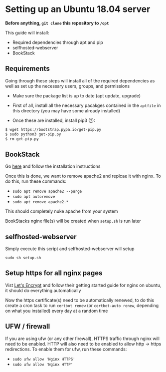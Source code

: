# Setting up an Ubuntu 18.04 server

**Before anything, `git clone` this repository to `/opt`**

This guide will install:
 - Required dependencies through apt and pip
 - selfhosted-webserver
 - BookStack

## Requirements

Going through these steps will install all of the required dependencies as well
as set up the necessary users, groups, and permissions

 - Make sure the package list is up to date (apt update, upgrade)

 - First of all, install all the necessary pacakges contained in the `aptfile` in
this directory (you may have some already installed)

 - Once these are installed, install pip3 ([?](https://pip.pypa.io/en/stable/installing/)):

```bash
$ wget https://bootstrap.pypa.io/get-pip.py
$ sudo python3 get-pip.py
$ rm get-pip.py
```

## BookStack

Go [here](https://www.bookstackapp.com/docs/admin/installation/#ubuntu-1804) and
follow the installation instructions

Once this is done, we want to remove apache2 and replcae it with nginx. To do
this, run these commands:

 - `sudo apt remove apache2 --purge`
 - `sudo apt autoremove`
 - `sudo apt remove apache2.*`

This should completely nuke apache from your system

BookStacks nginx file(s) will be created when `setup.sh` is run later

## selfhosted-webserver

Simply execute this script and selfhosted-webserver will setup

`sudo sh setup.sh`

## Setup https for all nginx pages

Vist [Let's Encrypt](https://letsencrypt.org/) and follow their getting started
guide for nginx on ubuntu, it should do everything automatically

Now the https certificate(s) need to be automatically renewed, to do this create
a cron task to run `certbot renew` (or `certbot-auto renew`, depending on what
you installed) every day at a random time

## UFW / firewall

If you are using ufw (or any other firewall), HTTPS traffic through nginx will
need to be enabled. HTTP will also need to be enabled to allow http -> https
redirections. To enable them for ufw, run these commands:

 - `sudo ufw allow 'Nginx HTTPS'`
 - `sudo ufw allow 'Nginx HTTP'`
